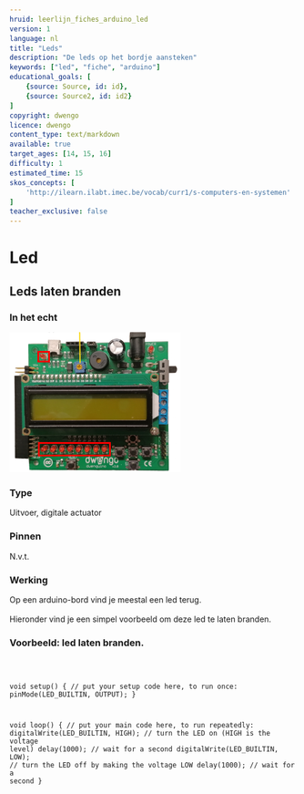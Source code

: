 ```yaml
---
hruid: leerlijn_fiches_arduino_led
version: 1
language: nl
title: "Leds"
description: "De leds op het bordje aansteken"
keywords: ["led", "fiche", "arduino"]
educational_goals: [
    {source: Source, id: id}, 
    {source: Source2, id: id2}
]
copyright: dwengo
licence: dwengo
content_type: text/markdown
available: true
target_ages: [14, 15, 16]
difficulty: 1
estimated_time: 15
skos_concepts: [
    'http://ilearn.ilabt.imec.be/vocab/curr1/s-computers-en-systemen'
]
teacher_exclusive: false
---
```


<div class="dwengo_content fiche">
    <h1 class="title">Led</h1>
    <h2 class="subtitle">Leds laten branden</h2>
    <div class="items">
        <div class="info_item item">
            <h3 class="info_item_title">In het echt</h3>
            <p class="info_item_content">
                <img src="img/leds.png" alt="Een afbeelding van de leds." title="Een afbeelding van de leds."></img>
            </p>
        </div>
        <div class="info_item item">
            <h3 class="info_item_title">Type</h3>
            <p class="info_item_content">
                Uitvoer, digitale actuator 
            </p>
        </div>
        <div class="info_item item">
            <h3 class="info_item_title">Pinnen</h3>
            <p class="info_item_content">
                N.v.t.
            </p>
        </div>
        <div class="info_item item">
            <h3 class="info_item_title">Werking</h3>
            <p class="info_item_content">
               Op een arduino-bord vind je meestal een led terug.<br>
               <br>
               Hieronder vind je een simpel voorbeeld om deze led te laten branden.
            </p>
        </div>
        <div class="example_item item">
            <h3 class="example_item_title">Voorbeeld: led laten branden.</h3>
            <p class="example_item_content">
<pre>
<code class="language-cpp">
    
void setup() {
  // put your setup code here, to run once:
    pinMode(LED_BUILTIN, OUTPUT);
}

void loop() {
  // put your main code here, to run repeatedly:
    digitalWrite(LED_BUILTIN, HIGH);  // turn the LED on (HIGH is the voltage level)
    delay(1000);                      // wait for a second
    digitalWrite(LED_BUILTIN, LOW);   // turn the LED off by making the voltage LOW
    delay(1000);                      // wait for a second
}

</code>
</pre> 
            </p>
        </div>
    </div>
</div>



